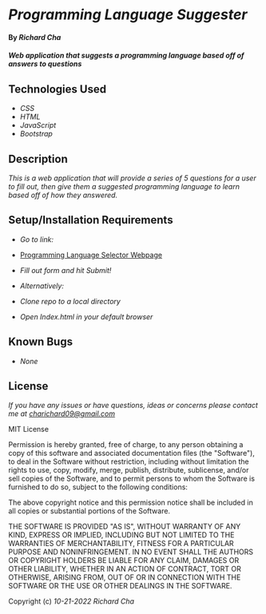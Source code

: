 # _Programming Language Suggester_

#### By _**Richard Cha**_

#### _Web application that suggests a programming language based off of answers to questions_

## Technologies Used

* _CSS_
* _HTML_
* _JavaScript_
* _Bootstrap_

## Description

_This is a web application that will provide a series of 5 questions for a user to fill out, then 
give them a suggested programming language to learn based off of how they answered._

## Setup/Installation Requirements

* _Go to link:_
* [Programming Language Selector Webpage](https://charichard09.github.io/programming-language-suggester)
* _Fill out form and hit Submit!_

* _Alternatively:_
* _Clone repo to a local directory_
* _Open Index.html in your default browser_

## Known Bugs

* _None_

## License

_If you have any issues or have questions, ideas or concerns please contact me at [charichard09@gmail.com](mailto:charichard09@gmail.com)_

MIT License

Permission is hereby granted, free of charge, to any person obtaining a copy
of this software and associated documentation files (the "Software"), to deal
in the Software without restriction, including without limitation the rights
to use, copy, modify, merge, publish, distribute, sublicense, and/or sell
copies of the Software, and to permit persons to whom the Software is
furnished to do so, subject to the following conditions:

The above copyright notice and this permission notice shall be included in all
copies or substantial portions of the Software.

THE SOFTWARE IS PROVIDED "AS IS", WITHOUT WARRANTY OF ANY KIND, EXPRESS OR
IMPLIED, INCLUDING BUT NOT LIMITED TO THE WARRANTIES OF MERCHANTABILITY,
FITNESS FOR A PARTICULAR PURPOSE AND NONINFRINGEMENT. IN NO EVENT SHALL THE
AUTHORS OR COPYRIGHT HOLDERS BE LIABLE FOR ANY CLAIM, DAMAGES OR OTHER
LIABILITY, WHETHER IN AN ACTION OF CONTRACT, TORT OR OTHERWISE, ARISING FROM,
OUT OF OR IN CONNECTION WITH THE SOFTWARE OR THE USE OR OTHER DEALINGS IN THE
SOFTWARE.

Copyright (c) _10-21-2022_ _Richard Cha_